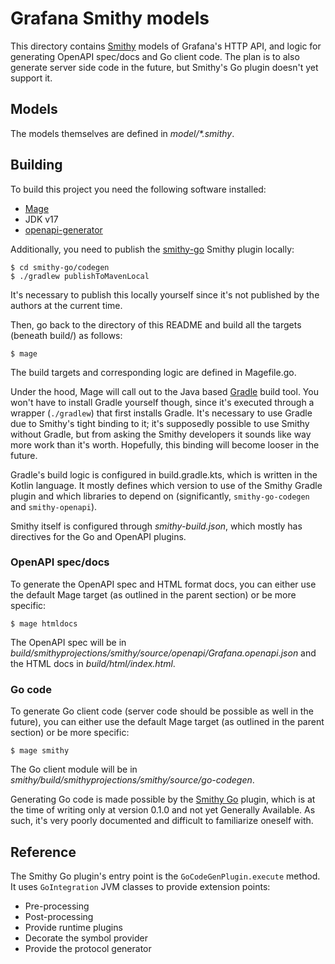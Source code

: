 # Grafana Smithy models

This directory contains [Smithy](https://awslabs.github.io/smithy/) models of Grafana's HTTP API, and logic for
generating OpenAPI spec/docs and Go client code. The plan is to also generate server side code in the future,
but Smithy's Go plugin doesn't yet support it.

## Models

The models themselves are defined in _model/\*.smithy_.

## Building

To build this project you need the following software installed:

- [Mage](https://magefile.org/)
- JDK v17
- [openapi-generator](https://github.com/OpenAPITools/openapi-generator)

Additionally, you need to publish the [smithy-go](https://github.com/aws/smithy-go) Smithy plugin locally:

```console
$ cd smithy-go/codegen
$ ./gradlew publishToMavenLocal
```

It's necessary to publish this locally yourself since it's not published by the authors at the current time.

Then, go back to the directory of this README and build all the targets (beneath build/) as
follows:

```console
$ mage
```

The build targets and corresponding logic are defined in Magefile.go.

Under the hood, Mage will call out to the Java based [Gradle](https://gradle.org/) build tool. You won't have
to install Gradle yourself though, since it's executed through a wrapper (`./gradlew`) that first installs Gradle.
It's necessary to use Gradle due to Smithy's tight binding to it; it's supposedly possible to use Smithy without
Gradle, but from asking the Smithy developers it sounds like way more work than it's worth. Hopefully, this binding
will become looser in the future.

Gradle's build logic is configured in build.gradle.kts, which is written in the Kotlin language. It mostly defines
which version to use of the Smithy Gradle plugin and which libraries to depend on (significantly, `smithy-go-codegen`
and `smithy-openapi`).

Smithy itself is configured through _smithy-build.json_, which mostly has directives for the Go and OpenAPI plugins.

### OpenAPI spec/docs

To generate the OpenAPI spec and HTML format docs, you can either use the default Mage target (as outlined in the
parent section) or be more specific:

```
$ mage htmldocs
```

The OpenAPI spec will be in _build/smithyprojections/smithy/source/openapi/Grafana.openapi.json_ and
the HTML docs in _build/html/index.html_.

### Go code

To generate Go client code (server code should be possible as well in the future), you can either use the default Mage
target (as outlined in the parent section) or be more specific:

```
$ mage smithy
```

The Go client module will be in _smithy/build/smithyprojections/smithy/source/go-codegen_.

Generating Go code is made possible by the [Smithy Go](https://github.com/aws/smithy-go) plugin, which is at the time
of writing only at version 0.1.0 and not yet Generally Available. As such, it's very poorly documented and difficult
to familiarize oneself with.

## Reference

The Smithy Go plugin's entry point is the `GoCodeGenPlugin.execute` method. It uses `GoIntegration` JVM classes to
provide extension points:

- Pre-processing
- Post-processing
- Provide runtime plugins
- Decorate the symbol provider
- Provide the protocol generator
